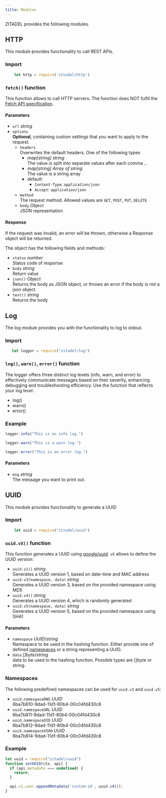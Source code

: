```yaml
---
title: Modules
---
```


ZITADEL provides the following modules.

## HTTP

This module provides functionality to call REST APIs.

### Import

```js
    let http = require('zitadel/http')
```

### `fetch()` function

This function allows to call HTTP servers. The function does NOT fulfil the [Fetch API specification](https://developer.mozilla.org/en-US/docs/Web/API/Fetch_API).

#### Parameters

- `url` *string*
- `options`  
  **Optional**, containing custom settings that you want to apply to the request.
  - `headers`  
    Overwrites the default headers. One of the following types
    - *map[string] string*  
      The value is split into separate values after each comma `,`.
    - *map[string] Array of string*  
      The value is a string array
    - default:
      - `Content-Type`: `application/json`
      - `Accept`: `application/json`
  - `method`  
    The request method. Allowed values are `GET`, `POST`, `PUT`, `DELETE`
  - `body` *Object*  
    JSON representation

#### Response

If the request was invalid, an error will be thrown, otherwise a Response object will be returned.

The object has the following fields and methods:

- `status` *number*  
  Status code of response
- `body` *string*  
  Return value
- `json()` *Object*  
  Returns the body as JSON object, or throws an error if the body is not a json object.
- `text()` *string*  
  Returns the body

## Log

The log module provides you with the functionality to log to stdout.

### Import

```js
   let logger = require("zitadel/log")
```

### `log()`, `warn()`, `error()` function

The logger offers three distinct log levels (info, warn, and error) to effectively communicate messages based on their severity, enhancing debugging and troubleshooting efficiency.
Use the function that reflects your log level.

- log()
- warn()
- error()

### Example

```js
logger.info("This is an info log.")

logger.warn("This is a warn log.")

logger.error("This is an error log.")
```

#### Parameters

- `msg` *string*  
  The message you want to print out.

## UUID

This module provides functionality to generate a UUID

### Import

```js
    let uuid = require("zitadel/uuid")
```

### `uuid.vX()` function

This function generates a UUID using [google/uuid](https://github.com/google/uuid). `vX` allows to define the UUID version:

- `uuid.v1()` *string*  
  Generates a UUID version 1, based on date-time and MAC address
- `uuid.v3(namespace, data)` *string*  
  Generates a UUID version 3, based on the provided namespace using MD5
- `uuid.v4()` *string*  
  Generates a UUID version 4, which is randomly generated
- `uuid.v5(namespace, data)` *string*  
  Generates a UUID version 5, based on the provided namespace using SHA1

#### Parameters

- `namespace` *UUID*/*string*  
  Namespace to be used in the hashing function. Either provide one of defined [namespaces](#namespaces) or a string representing a UUID.
- `data` *[]byte*/*string*  
  data to be used in the hashing function. Possible types are []byte or string.

### Namespaces

The following predefined namespaces can be used for `uuid.v3` and `uuid.v5`:

- `uuid.namespaceDNS` *UUID*  
  6ba7b810-9dad-11d1-80b4-00c04fd430c8
- `uuid.namespaceURL` *UUID*  
  6ba7b811-9dad-11d1-80b4-00c04fd430c8
- `uuid.namespaceOID` *UUID*  
  6ba7b812-9dad-11d1-80b4-00c04fd430c8
- `uuid.namespaceX500` *UUID*  
  6ba7b814-9dad-11d1-80b4-00c04fd430c8

### Example
```js
let uuid = require("zitadel/uuid")
function setUUID(ctx, api) {
  if (api.metadata === undefined) {
    return;
  }

  api.v1.user.appendMetadata('custom-id', uuid.v4());
}
```
